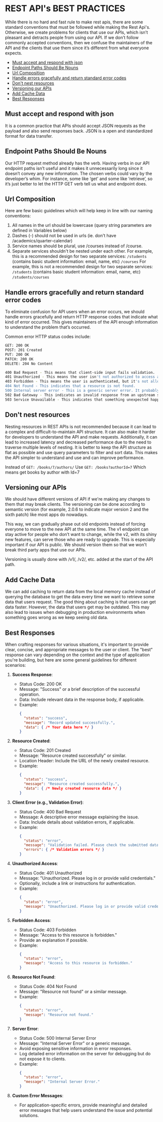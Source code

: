 # REST API's BEST PRACTICES

While there is no hard and fast rule to make rest apis, there are some standard conventions that must be followed while making the Rest Api's. Otherwise, we create problems for clients that use our APIs, which isn’t pleasant and detracts people from using our API. If we don’t follow commonly accepted conventions, then we confuse the maintainers of the API and the clients that use them since it’s different from what everyone expects.

* [Must accept and respond with json](#must-accept-and-respond-with-json)
* [Endpoint Paths Should Be Nouns](#endpoint-paths-should-be-nouns)
* [Url Composition](#url-composition)
* [Handle errors gracefully and return standard error codes](#handle-errors-gracefully-and-return-standard-error-codes)
* [Don't nest resources](#don't-nest-resources)
* [Versioning our APIs](#versioning-our-apis)
* [Add Cache Data](#add-cache-data)
* [Best Responses](#best-responses)

## Must accept and respond with json

It is a common practice that APIs should accept JSON requests as the payload and also send responses back. JSON is a open and standardized format for data transfer. 

## Endpoint Paths Should Be Nouns

Our HTTP request method already has the verb. Having verbs in our API endpoint paths isn’t useful and it makes it unnecessarily long since it doesn’t convey any new information. The chosen verbs could vary by the developer’s whim. For instance, some like ‘get’ and some like ‘retrieve’, so it’s just better to let the HTTP GET verb tell us what and endpoint does.

## Url Composition

Here are few basic guidelines which will help keep in line with our naming conventions:

1. All names in the url should be lowercase (query string parameters are defined in Variables below)
2. Dashes (-) should not be used in urls (ie. don't have /academics/quarter-calendar)
3. Service names should be plural, use /courses instead of /course.
4. Separate services shouldn't be nested under each other.
    For example, this is a recommended design for two separate services:
        `/students` (contains basic student information: email, name, etc)
        `/courses`
    For example, this is not a recommended design for two separate services:
        `/students` (contains basic student information: email, name, etc)
        `/students/courses`

## Handle errors gracefully and return standard error codes

To eliminate confusion for API users when an error occurs, we should handle errors gracefully and return HTTP response codes that indicate what kind of error occurred. This gives maintainers of the API enough information to understand the problem that’s occurred. 

Common error HTTP status codes include:

```sh
GET: 200 OK
POST: 201 Created
PUT: 200 OK
PATCH: 200 OK
DELETE: 204 No Content
```

```sh 
400 Bad Request - This means that client-side input fails validation.
401 Unauthorized - This means the user isn't not authorized to access a resource. It usually returns when the user isn't authenticated.
403 Forbidden - This means the user is authenticated, but it's not allowed to access a resource.
404 Not Found - This indicates that a resource is not found.
500 Internal server error - This is a generic server error. It probably shouldn't be thrown explicitly.
502 Bad Gateway - This indicates an invalid response from an upstream server.
503 Service Unavailable - This indicates that something unexpected happened on server side (It can be anything like server overload, some parts of the system failed, etc.).
```


## Don't nest resources

Nesting resources in REST APIs is not recommended because it can lead to a complex and difficult-to-maintain API structure. It can also make it harder for developers to understand the API and make requests. Additionally, it can lead to increased latency and decreased performance due to the need to traverse multiple levels of nesting. It is better to keep the API structure as flat as possible and use query parameters to filter and sort data. This makes the API simpler to understand and use and can improve performance.

Instead of
`GET: /books/7/authors/`
Use
`GET: /books?authorId=7`
Which means get books by author with Id=7


## Versioning our APIs

We should have different versions of API if we're making any changes to them that may break clients. The versioning can be done according to semantic version (for example, 2.0.6 to indicate major version 2 and the sixth patch) like most apps do nowadays.

This way, we can gradually phase out old endpoints instead of forcing everyone to move to the new API at the same time. The v1 endpoint can stay active for people who don’t want to change, while the v2, with its shiny new features, can serve those who are ready to upgrade. This is especially important if our API is public. We should version them so that we won't break third party apps that use our APIs.

Versioning is usually done with /v1/, /v2/, etc. added at the start of the API path.

## Add Cache Data

We can add caching to return data from the local memory cache instead of querying the database to get the data every time we want to retrieve some data that users request. The good thing about caching is that users can get data faster. However, the data that users get may be outdated. This may also lead to issues when debugging in production environments when something goes wrong as we keep seeing old data.

## Best Responses

When crafting responses for various situations, it's important to provide clear, concise, and appropriate messages to the user or client. The "best" response can vary depending on the context and the type of application you're building, but here are some general guidelines for different scenarios:

1. **Success Response**:
   - Status Code: 200 OK
   - Message: "Success" or a brief description of the successful operation.
   - Data: Include relevant data in the response body, if applicable.
   - Example:
     ```json
     {
       "status": "success",
       "message": "Record updated successfully.",
       "data": { /* Your data here */ }
     }
     ```

2. **Resource Created**:
   - Status Code: 201 Created
   - Message: "Resource created successfully" or similar.
   - Location Header: Include the URL of the newly created resource.
   - Example:
     ```json
     {
       "status": "success",
       "message": "Resource created successfully.",
       "data": { /* Newly created resource data */ }
     }
     ```

3. **Client Error (e.g., Validation Error)**:
   - Status Code: 400 Bad Request
   - Message: A descriptive error message explaining the issue.
   - Data: Include details about validation errors, if applicable.
   - Example:
     ```json
     {
       "status": "error",
       "message": "Validation failed. Please check the submitted data.",
       "errors": { /* Validation errors */ }
     }
     ```

4. **Unauthorized Access**:
   - Status Code: 401 Unauthorized
   - Message: "Unauthorized. Please log in or provide valid credentials."
   - Optionally, include a link or instructions for authentication.
   - Example:
     ```json
     {
       "status": "error",
       "message": "Unauthorized. Please log in or provide valid credentials."
     }
     ```

5. **Forbidden Access**:
   - Status Code: 403 Forbidden
   - Message: "Access to this resource is forbidden."
   - Provide an explanation if possible.
   - Example:
     ```json
     {
       "status": "error",
       "message": "Access to this resource is forbidden."
     }
     ```


6. **Resource Not Found**:
   - Status Code: 404 Not Found
   - Message: "Resource not found" or a similar message.
   - Example:
     ```json
     {
       "status": "error",
       "message": "Resource not found."
     }
     ```

7. **Server Error**:
   - Status Code: 500 Internal Server Error
   - Message: "Internal Server Error" or a generic message.
   - Avoid exposing sensitive information in error responses.
   - Log detailed error information on the server for debugging but do not expose it to clients.
   - Example:
     ```json
     {
       "status": "error",
       "message": "Internal Server Error."
     }
     ```

8. **Custom Error Messages**:
   - For application-specific errors, provide meaningful and detailed error messages that help users understand the issue and potential solutions.

